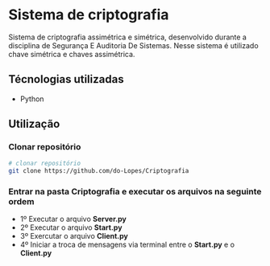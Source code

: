 # Sistema de criptografia
Sistema de criptografia assimétrica e simétrica, desenvolvido durante a disciplina de Segurança E Auditoria De Sistemas. Nesse sistema é utilizado chave simétrica e chaves assimétrica.

## Técnologias utilizadas
- Python

## Utilização
### Clonar repositório
```bash
# clonar repositório
git clone https://github.com/do-Lopes/Criptografia
```
### Entrar na pasta Criptografia e executar os arquivos na seguinte ordem
- 1º Executar o arquivo **Server.py**
- 2º Executar o arquivo **Start.py**
- 3º Exercutar o arquivo **Client.py**
- 4º Iniciar a troca de mensagens via terminal entre o **Start.py** e o **Client.py**
